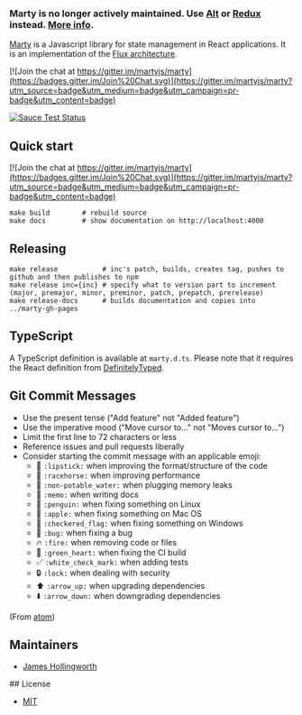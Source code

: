 
### Marty is no longer actively maintained. Use [Alt](http://alt.js.org) or [Redux](https://github.com/gaearon/redux) instead. [More info](http://martyjs.org/blog/2015/08/02/marty-last.html).


[Marty](http://martyjs.org) is a Javascript library for state management in React applications. It is an implementation of the [Flux architecture](http://facebook.github.io/flux/docs/overview.html).

[![Join the chat at https://gitter.im/martyjs/marty](https://badges.gitter.im/Join%20Chat.svg)](https://gitter.im/martyjs/marty?utm_source=badge&utm_medium=badge&utm_campaign=pr-badge&utm_content=badge)

[![Sauce Test Status](https://saucelabs.com/browser-matrix/jhollingworth.svg)](https://saucelabs.com/u/jhollingworth)

## Quick start

[![Join the chat at https://gitter.im/martyjs/marty](https://badges.gitter.im/Join%20Chat.svg)](https://gitter.im/martyjs/marty?utm_source=badge&utm_medium=badge&utm_campaign=pr-badge&utm_content=badge)

```
make build        # rebuild source
make docs         # show documentation on http://localhost:4000
```

## Releasing

```
make release           # inc's patch, builds, creates tag, pushes to github and then publishes to npm
make release inc={inc} # specify what to version part to increment (major, premajor, minor, preminor, patch, prepatch, prerelease)
make release-docs      # builds documentation and copies into ../marty-gh-pages
```

## TypeScript

A TypeScript definition is available at `marty.d.ts`. Please note that it requires the React definition from [DefinitelyTyped](https://github.com/borisyankov/DefinitelyTyped/blob/master/react/react.d.ts).

## Git Commit Messages

* Use the present tense ("Add feature" not "Added feature")
* Use the imperative mood ("Move cursor to..." not "Moves cursor to...")
* Limit the first line to 72 characters or less
* Reference issues and pull requests liberally
* Consider starting the commit message with an applicable emoji:
    * :lipstick: `:lipstick:` when improving the format/structure of the code
    * :racehorse: `:racehorse:` when improving performance
    * :non-potable_water: `:non-potable_water:` when plugging memory leaks
    * :memo: `:memo:` when writing docs
    * :penguin: `:penguin:` when fixing something on Linux
    * :apple: `:apple:` when fixing something on Mac OS
    * :checkered_flag: `:checkered_flag:` when fixing something on Windows
    * :bug: `:bug:` when fixing a bug
    * :fire: `:fire:` when removing code or files
    * :green_heart: `:green_heart:` when fixing the CI build
    * :white_check_mark: `:white_check_mark:` when adding tests
    * :lock: `:lock:` when dealing with security
    * :arrow_up: `:arrow_up:` when upgrading dependencies
    * :arrow_down: `:arrow_down:` when downgrading dependencies

(From [atom](https://atom.io/docs/latest/contributing#git-commit-messages))

## Maintainers

* [James Hollingworth](http://github.com/jhollingworth)

## License

* [MIT](https://raw.github.com/martyjs/marty/master/LICENSE)
